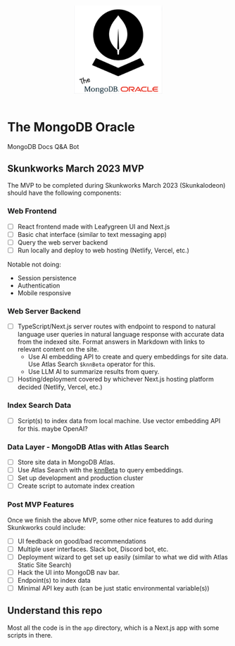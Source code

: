 <div style="text-align: center;">
<a alt="Nx logo" href="https://nx.dev" target="_blank" rel="noreferrer"><img src="assets/mongodb-oracle-logo.png" width="200"></a>
<br/>
<br/>
</div>

# The MongoDB Oracle

MongoDB Docs Q&A Bot

## Skunkworks March 2023 MVP

The MVP to be completed during Skunkworks March 2023 (Skunkalodeon) should have the following components:

### Web Frontend

- [ ] React frontend made with Leafygreen UI and Next.js
- [ ] Basic chat interface (similar to text messaging app)
- [ ] Query the web server backend
- [ ] Run locally and deploy to web hosting (Netlify, Vercel, etc.)

Notable not doing:

- Session persistence
- Authentication
- Mobile responsive

### Web Server Backend

- [ ] TypeScript/Next.js server routes with endpoint to respond to natural language user queries in natural language response
      with accurate data from the indexed site. Format answers in Markdown with links to relevant content on the site.
   - Use AI embedding API to create and query embeddings for site data. Use Atlas Search `$knnBeta` operator for this.
   - Use LLM AI to summarize results from query.
- [ ] Hosting/deployment covered by whichever Next.js hosting platform decided (Netlify, Vercel, etc.)

### Index Search Data

- [ ] Script(s) to index data from local machine. Use vector embedding API for this. maybe OpenAI?

### Data Layer - MongoDB Atlas with Atlas Search

- [ ] Store site data in MongoDB Atlas.
- [ ] Use Atlas Search with the [knnBeta](https://www.mongodb.com/docs/atlas/atlas-search/knn-beta/) to query embeddings.
- [ ] Set up development and production cluster
- [ ] Create script to automate index creation

### Post MVP Features

Once we finish the above MVP, some other nice features to add during Skunkworks could include:

- [ ] UI feedback on good/bad recommendations
- [ ] Multiple user interfaces. Slack bot, Discord bot, etc.
- [ ] Deployment wizard to get set up easily (similar to what we did with Atlas Static Site Search)
- [ ] Hack the UI into MongoDB nav bar.
- [ ] Endpoint(s) to index data
- [ ] Minimal API key auth (can be just static environmental variable(s))

## Understand this repo

Most all the code is in the `app` directory, which is a Next.js app with some scripts in there.
